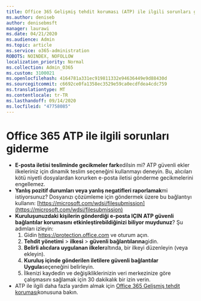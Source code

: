 ```yaml
---
title: Office 365 Gelişmiş tehdit koruması (ATP) ile ilgili sorunları giderme
ms.author: deniseb
author: denisebmsft
manager: laurawi
ms.date: 04/21/2020
ms.audience: Admin
ms.topic: article
ms.service: o365-administration
ROBOTS: NOINDEX, NOFOLLOW
localization_priority: Normal
ms.collection: Admin_O365
ms.custom: 3100021
ms.openlocfilehash: 4164781a331ec919811332e94636449e9d88430d
ms.sourcegitcommit: c6692ce0fa1358ec3529e59ca0ecdfdea4cdc759
ms.translationtype: MT
ms.contentlocale: tr-TR
ms.lasthandoff: 09/14/2020
ms.locfileid: "47758085"
---
```

# <a name="troubleshoot-issues-with-office-365-atp"></a>Office 365 ATP ile ilgili sorunları giderme

- **E-posta iletisi tesliminde gecikmeler fark**edilsin mi? ATP güvenli ekler ilkeleriniz için dinamik teslim seçeneğini kullanmayı deneyin. Bu, alıcıları kötü niyetli dosyalardan korurken e-posta iletisi gönderme gecikmelerini engellemez.
- **Yanlış pozitif durumları veya yanlış negatifleri raporlamak**mi istiyorsunuz? Dosyanızı çözümleme için göndermek üzere bu bağlantıyı kullanın: [https://microsoft.com/wdsi/filesubmission](https://microsoft.com/wdsi/filesubmission)
- **Kuruluşunuzdaki kişilerin gönderdiği e-posta IÇIN ATP güvenli bağlantılar korumasını etkinleştirebildiğinizi biliyor muydunuz**? Şu adımları izleyin:
    1. Gidin https://protection.office.com ve oturum açın.
    2. **Tehdit yönetimi**  >  **ilkesi**  >  **güvenli bağlantılarına**gidin.
    3. **Belirli alıcılara uygulanan ilkeler**altında, bir ilkeyi düzenleyin (veya ekleyin).
    4. **Kuruluş içinde gönderilen iletilere güvenli bağlantılar Uygula**seçeneğini belirleyin.
    5. İlkenizi kaydedin ve değişikliklerinizin veri merkezinize göre çalışmasını sağlamak için 30 dakikalık bir izin verin.
- ATP ile ilgili daha fazla yardım almak için [Office 365 Gelişmiş tehdit koruması](https://docs.microsoft.com/microsoft-365/security/office-365-security/office-365-atp)konusuna bakın.